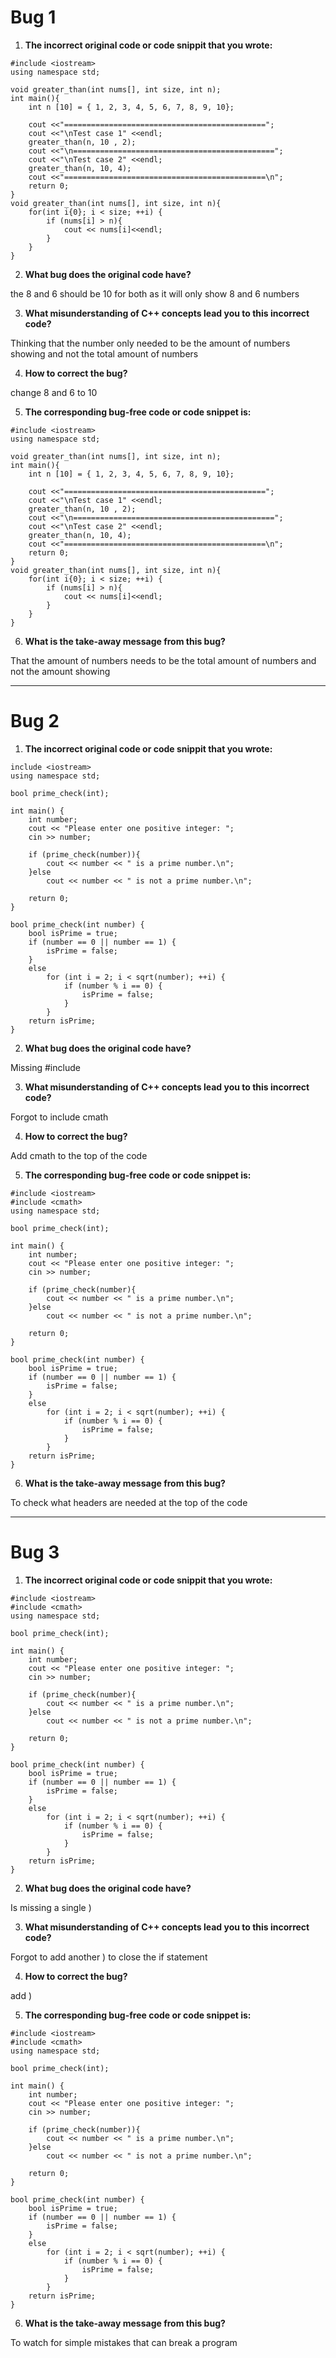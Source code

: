 
# Bug 1

1. **The incorrect original code or code snippit that you wrote:**

``` 
#include <iostream>
using namespace std;

void greater_than(int nums[], int size, int n);
int main(){
    int n [10] = { 1, 2, 3, 4, 5, 6, 7, 8, 9, 10};
    
    cout <<"=============================================";
    cout <<"\nTest case 1" <<endl;
    greater_than(n, 10 , 2);
    cout <<"\n=============================================";
    cout <<"\nTest case 2" <<endl;
    greater_than(n, 10, 4);
    cout <<"=============================================\n";
    return 0;
}
void greater_than(int nums[], int size, int n){
    for(int i{0}; i < size; ++i) {
        if (nums[i] > n){
            cout << nums[i]<<endl;
        }
    }
}
```

2. **What bug does the original code have?**

the 8 and 6 should be 10 for both as it will only show 8 and 6 numbers

3. **What misunderstanding of C++ concepts lead you to this incorrect code?**

Thinking that the number only needed to be the amount of numbers showing and not the total amount of numbers

4. **How to correct the bug?**

change 8 and 6 to 10

5. **The corresponding bug-free code or code snippet is:**

```
#include <iostream>
using namespace std;

void greater_than(int nums[], int size, int n);
int main(){
    int n [10] = { 1, 2, 3, 4, 5, 6, 7, 8, 9, 10};
    
    cout <<"=============================================";
    cout <<"\nTest case 1" <<endl;
    greater_than(n, 10 , 2);
    cout <<"\n=============================================";
    cout <<"\nTest case 2" <<endl;
    greater_than(n, 10, 4);
    cout <<"=============================================\n";
    return 0;
}
void greater_than(int nums[], int size, int n){
    for(int i{0}; i < size; ++i) {
        if (nums[i] > n){
            cout << nums[i]<<endl;
        }
    }
}
```

6. **What is the take-away message from this bug?**

That the amount of numbers needs to be the total amount of numbers and not the amount showing

---

# Bug 2

1. **The incorrect original code or code snippit that you wrote:**

```
include <iostream>
using namespace std;

bool prime_check(int);

int main() {
    int number;
    cout << "Please enter one positive integer: ";
    cin >> number;

    if (prime_check(number)){
        cout << number << " is a prime number.\n";
    }else
        cout << number << " is not a prime number.\n";
        
    return 0;
}

bool prime_check(int number) {
    bool isPrime = true;
    if (number == 0 || number == 1) {
        isPrime = false;
    }
    else 
        for (int i = 2; i < sqrt(number); ++i) {
            if (number % i == 0) {
                isPrime = false;
            }
        }
    return isPrime;
}

```

2. **What bug does the original code have?**

Missing #include <cmath>
  
3. **What misunderstanding of C++ concepts lead you to this incorrect code?**

Forgot to include cmath

4. **How to correct the bug?**

Add cmath to the top of the code

5. **The corresponding bug-free code or code snippet is:**

```
#include <iostream>
#include <cmath>
using namespace std;

bool prime_check(int);

int main() {
    int number;
    cout << "Please enter one positive integer: ";
    cin >> number;

    if (prime_check(number){
        cout << number << " is a prime number.\n";
    }else
        cout << number << " is not a prime number.\n";
        
    return 0;
}

bool prime_check(int number) {
    bool isPrime = true;
    if (number == 0 || number == 1) {
        isPrime = false;
    }
    else 
        for (int i = 2; i < sqrt(number); ++i) {
            if (number % i == 0) {
                isPrime = false;
            }
        }
    return isPrime;
}
```

6. **What is the take-away message from this bug?**

 To check what headers are needed at the top of the code

---

# Bug 3

1. **The incorrect original code or code snippit that you wrote:**

```
#include <iostream>
#include <cmath>
using namespace std;

bool prime_check(int);

int main() {
    int number;
    cout << "Please enter one positive integer: ";
    cin >> number;

    if (prime_check(number){
        cout << number << " is a prime number.\n";
    }else
        cout << number << " is not a prime number.\n";
        
    return 0;
}

bool prime_check(int number) {
    bool isPrime = true;
    if (number == 0 || number == 1) {
        isPrime = false;
    }
    else 
        for (int i = 2; i < sqrt(number); ++i) {
            if (number % i == 0) {
                isPrime = false;
            }
        }
    return isPrime;
}
```

2. **What bug does the original code have?**

Is missing a single )

3. **What misunderstanding of C++ concepts lead you to this incorrect code?**

Forgot to add another ) to close the if statement

4. **How to correct the bug?**

add )

5. **The corresponding bug-free code or code snippet is:**

```
#include <iostream>
#include <cmath>
using namespace std;

bool prime_check(int);

int main() {
    int number;
    cout << "Please enter one positive integer: ";
    cin >> number;

    if (prime_check(number)){
        cout << number << " is a prime number.\n";
    }else
        cout << number << " is not a prime number.\n";
        
    return 0;
}

bool prime_check(int number) {
    bool isPrime = true;
    if (number == 0 || number == 1) {
        isPrime = false;
    }
    else 
        for (int i = 2; i < sqrt(number); ++i) {
            if (number % i == 0) {
                isPrime = false;
            }
        }
    return isPrime;
}
```

6. **What is the take-away message from this bug?**

To watch for simple mistakes that can break a program
